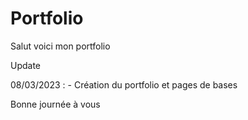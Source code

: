 # Portfolio
Salut voici mon portfolio

Update

08/03/2023 :
    - Création du portfolio et pages de bases
    
Bonne journée à vous